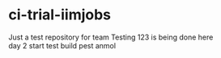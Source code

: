 # ci-trial-iimjobs
Just a test repository for team
Testing 123 is being done here\
day 2 start
test build pest
anmol
